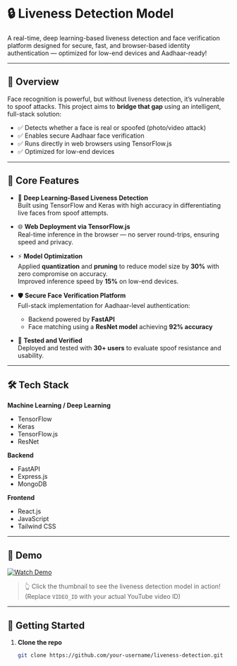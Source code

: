 # 🔒 Liveness Detection Model

A real-time, deep learning-based liveness detection and face verification platform designed for secure, fast, and browser-based identity authentication — optimized for low-end devices and Aadhaar-ready!

---

## 🚀 Overview

Face recognition is powerful, but without liveness detection, it’s vulnerable to spoof attacks. This project aims to **bridge that gap** using an intelligent, full-stack solution:

- ✅ Detects whether a face is real or spoofed (photo/video attack)
- ✅ Enables secure Aadhaar face verification
- ✅ Runs directly in web browsers using TensorFlow.js
- ✅ Optimized for low-end devices

---

## 🧠 Core Features

- 🧬 **Deep Learning-Based Liveness Detection**  
  Built using TensorFlow and Keras with high accuracy in differentiating live faces from spoof attempts.

- 🌐 **Web Deployment via TensorFlow.js**  
  Real-time inference in the browser — no server round-trips, ensuring speed and privacy.

- ⚡ **Model Optimization**  
  Applied **quantization** and **pruning** to reduce model size by **30%** with zero compromise on accuracy.  
  Improved inference speed by **15%** on low-end devices.

- 🛡️ **Secure Face Verification Platform**  
  Full-stack implementation for Aadhaar-level authentication:
  - Backend powered by **FastAPI**
  - Face matching using a **ResNet model** achieving **92% accuracy**

- 👥 **Tested and Verified**  
  Deployed and tested with **30+ users** to evaluate spoof resistance and usability.

---

## 🛠️ Tech Stack

**Machine Learning / Deep Learning**
- TensorFlow
- Keras
- TensorFlow.js
- ResNet

**Backend**
- FastAPI
- Express.js
- MongoDB

**Frontend**
- React.js
- JavaScript
- Tailwind CSS

---

## 📸 Demo

[![Watch Demo](https://img.youtube.com/vi/VIDEO_ID/0.jpg)](https://www.youtube.com/watch?v=VIDEO_ID)

> 👆 Click the thumbnail to see the liveness detection model in action!  
> (Replace `VIDEO_ID` with your actual YouTube video ID)

---

## 🏁 Getting Started

1. **Clone the repo**
   ```bash
   git clone https://github.com/your-username/liveness-detection.git
